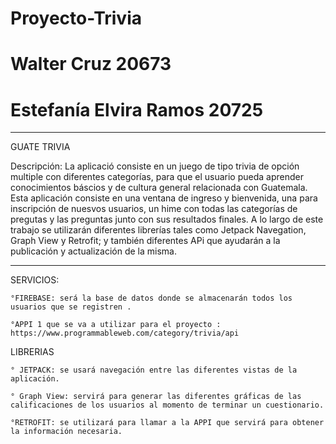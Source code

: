# Proyecto-Trivia
# Walter Cruz 20673
# Estefanía Elvira Ramos 20725 

------------------------------------------------------------------------------------------------------------------------------------------------------------------------
GUATE TRIVIA 

Descripción:
La aplicació consiste en un juego de tipo trivia de opción multiple con diferentes categorías, para que el usuario pueda aprender conocimientos báscios y de cultura general relacionada con Guatemala. Esta aplicación consiste en una ventana de ingreso y bienvenida, una para inscripción de nuesvos usuarios, un hime con todas las categorías de pregutas y las preguntas junto con sus resultados finales. A lo largo de este trabajo se utilizarán diferentes librerías tales como Jetpack Navegation, Graph View y Retrofit; y también diferentes APi que ayudarán a la publicación y actualización de la misma.


-------------------------------------------------------------------------------------------------------------------------------------------------------------------------
SERVICIOS:

    °FIREBASE: será la base de datos donde se almacenarán todos los usuarios que se registren .
    
    °APPI 1 que se va a utilizar para el proyecto : https://www.programmableweb.com/category/trivia/api 
    

LIBRERIAS 

    ° JETPACK: se usará navegación entre las diferentes vistas de la aplicación.
    
    ° Graph View: servirá para generar las diferentes gráficas de las calificaciones de los usuarios al momento de terminar un cuestionario.
    
    °RETROFIT: se utilizará para llamar a la APPI que servirá para obtener la información necesaria.
